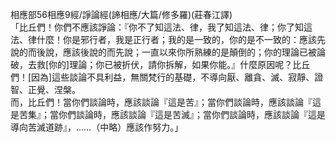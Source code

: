 相應部56相應9經/諍論經(諦相應/大篇/修多羅)(莊春江譯)  
「比丘們！你們不應該諍論：『你不了知這法、律，我了知這法、律；你了知這法、律什麼！你是邪行者，我是正行者；我的是一致的，你的是不一致的：應該先說的而後說，應該後說的而先說；一直以來你所熟練的是顛倒的；你的理論已被論破，去救[你的]理論；你已被折伏，請你拆解，如果你能。』什麼原因呢？比丘們！[因為]這些談論不具利益，無關梵行的基礎，不導向厭、離貪、滅、寂靜、證智、正覺、涅槃。  
而，比丘們！當你們談論時，應該談論『這是苦』；當你們談論時，應該談論『這是苦集』；當你們談論時，應該談論『這是苦滅』；當你們談論時，應該談論『這是導向苦滅道跡』，……（中略）應該作努力。」  
  
  
